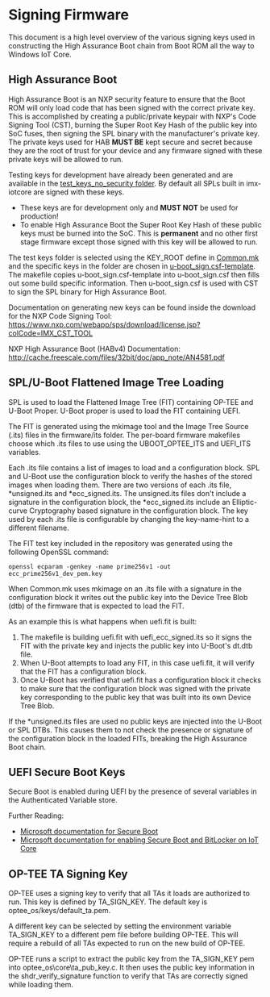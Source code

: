 # Signing Firmware
This document is a high level overview of the various signing keys used in constructing the High Assurance Boot chain from Boot ROM all the way to Windows IoT Core.

## High Assurance Boot
High Assurance Boot is an NXP security feature to ensure that the Boot ROM will only load code that has been signed with the correct private key. This is accomplished by creating a public/private keypair with NXP's Code Signing Tool (CST), burning the Super Root Key Hash of the public key into SoC fuses, then signing the SPL binary with the manufacturer's private key. The private keys used for HAB **MUST BE** kept secure and secret because they are the root of trust for your device and any firmware signed with these private keys will be allowed to run.

Testing keys for development have already been generated and are available in the [test_keys_no_security folder](../build/firmware/test_keys_no_security). By default all SPLs built in imx-iotcore are signed with these keys.
 * These keys are for development only and **MUST NOT** be used for production!
 * To enable High Assurance Boot the Super Root Key Hash of these public keys must be burned into the SoC. This is **permanent** and no other first stage firmware except those signed with this key will be allowed to run.

The test keys folder is selected using the KEY_ROOT define in [Common.mk](../build/firmware/Common.mk) and the specific keys in the folder are chosen in [u-boot_sign.csf-template](../build/firmware/u-boot_sign.csf-template). The makefile copies u-boot_sign.csf-template into u-boot_sign.csf then fills out some build specific information. Then u-boot_sign.csf is used with CST to sign the SPL binary for High Assurance Boot.

Documentation on generating new keys can be found inside the download for the NXP Code Signing Tool: https://www.nxp.com/webapp/sps/download/license.jsp?colCode=IMX_CST_TOOL

NXP High Assurance Boot (HABv4) Documentation: http://cache.freescale.com/files/32bit/doc/app_note/AN4581.pdf

## SPL/U-Boot Flattened Image Tree Loading
SPL is used to load the Flattened Image Tree (FIT) containing OP-TEE and U-Boot Proper. U-Boot proper is used to load the FIT containing UEFI.

The FIT is generated using the mkimage tool and the Image Tree Source (.its) files in the firmware/its folder.
The per-board firmware makefiles choose which .its files to use using the UBOOT_OPTEE_ITS and UEFI_ITS variables.

Each .its file contains a list of images to load and a configuration block. SPL and U-Boot use the configuration block to verify the hashes of the stored images when loading them. There are two versions of each .its file, *unsigned.its and *ecc_signed.its. The unsigned.its files don't include a signature in the configuration block, the *ecc_signed.its include an Elliptic-curve Cryptography based signature in the configuration block. The key used by each .its file is configurable by changing the key-name-hint to a different filename.

The FIT test key included in the repository was generated using the following OpenSSL command:
```
openssl ecparam -genkey -name prime256v1 -out ecc_prime256v1_dev_pem.key
```

When Common.mk uses mkimage on an .its file with a signature in the configuration block it writes out the public key into the Device Tree Blob (dtb) of the firmware that is expected to load the FIT.

As an example this is what happens when uefi.fit is built:

1. The makefile is building uefi.fit with uefi_ecc_signed.its so it signs the FIT with the private key and injects the public key into U-Boot's dt.dtb file.
2. When U-Boot attempts to load any FIT, in this case uefi.fit, it will verify that the FIT has a configuration block.
3. Once U-Boot has verified that uefi.fit has a configuration block it checks to make sure that the configuration block was signed with the private key corresponding to the public key that was built into its own Device Tree Blob.

If the *unsigned.its files are used no public keys are injected into the U-Boot or SPL DTBs. This causes them to not check the presence or signature of the configuration block in the loaded FITs, breaking the High Assurance Boot chain.

## UEFI Secure Boot Keys
Secure Boot is enabled during UEFI by the presence of several variables in the Authenticated Variable store.

Further Reading:
* [Microsoft documentation for Secure Boot](https://docs.microsoft.com/en-us/windows-hardware/manufacture/desktop/windows-secure-boot-key-creation-and-management-guidance)
* [Microsoft documentation for enabling Secure Boot and BitLocker on IoT Core](https://docs.microsoft.com/en-us/windows/iot-core/secure-your-device/securebootandbitlocker)

## OP-TEE TA Signing Key
OP-TEE uses a signing key to verify that all TAs it loads are authorized to run. This key is defined by TA_SIGN_KEY. The default key is optee_os/keys/default_ta.pem.

A different key can be selected by setting the environment variable TA_SIGN_KEY to a different pem file before building OP-TEE. This will require a rebuild of all TAs expected to run on the new build of OP-TEE.

OP-TEE runs a script to extract the public key from the TA_SIGN_KEY pem into optee_os\core\ta_pub_key.c. It then uses the public key information in the shdr_verify_signature function to verify that TAs are correctly signed while loading them.